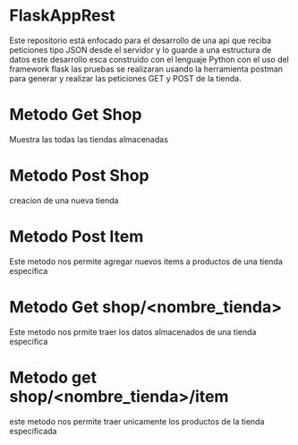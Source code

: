 # FlaskAppRest
Este repositorio está enfocado para el desarrollo de una api que reciba peticiones tipo JSON desde el servidor y lo guarde a una estructura de datos este desarrollo esca construido con el lenguaje Python con el uso del framework flask las pruebas se realizaran usando la herramienta postman para generar y realizar las peticiones GET y POST de la tienda.

# Metodo Get Shop
Muestra las todas las tiendas almacenadas

# Metodo Post Shop
creacion  de una nueva tienda

# Metodo Post Item
Este metodo nos permite agregar nuevos items a productos de una tienda especifica 

# Metodo Get shop/<nombre_tienda>
Este metodo nos prmite traer los datos almacenados de una tienda especifica

# Metodo get shop/<nombre_tienda>/item
este metodo nos permite  traer unicamente los productos de la tienda especificada
